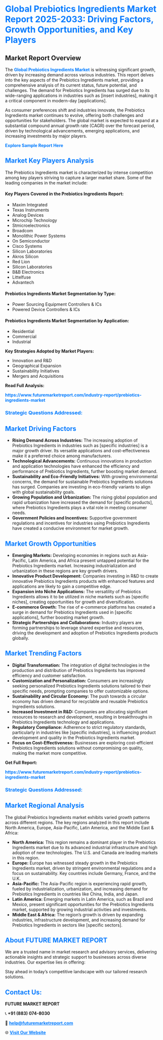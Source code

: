 <h1 style="color: #007BFF;">Global Prebiotics Ingredients Market Report 2025-2033: Driving Factors, Growth Opportunities, and Key Players</h1>

<section id="overview">
<h2>Market Report Overview</h2>
<p>The <a href="https://www.futuremarketreport.com/industry-report/prebiotics-ingredients-market" style="color: #007BFF; text-decoration: none;"><strong>Global Prebiotics Ingredients Market</strong></a> is witnessing significant growth, driven by increasing demand across various industries. This report delves into the key aspects of the Prebiotics Ingredients market, providing a comprehensive analysis of its current status, future potential, and challenges. The demand for Prebiotics Ingredients has surged due to its wide-ranging applications in industries such as [insert industries], making it a critical component in modern-day [applications].</p>
<p>As consumer preferences shift and industries innovate, the Prebiotics Ingredients market continues to evolve, offering both challenges and opportunities for stakeholders. The global market is expected to expand at a substantial compound annual growth rate (CAGR) over the forecast period, driven by technological advancements, emerging applications, and increasing investments by major players.</p>
</section>

<section id="overview">
<p><a href="https://www.futuremarketreport.com/request-sample/reportId=32481" style="color: #007BFF; text-decoration: none;"><strong>Explore Sample Report Here</strong></a></p>
</section>

<section id="key-players">
<h2 style="color: #007BFF;">Market Key Players Analysis</h2>
<p>The Prebiotics Ingredients market is characterized by intense competition among key players striving to capture a larger market share. Some of the leading companies in the market include:</p>
<h4>Key Players Covered in the Prebiotics Ingredients Report:</h4>
<ul><li>Maxim Integrated</li><li>Texas Instruments</li><li>Analog Devices</li><li>Microchip Technology</li><li>Stmicroelectronics</li><li>Broadcom</li><li>Monolithic Power Systems</li><li>On Semiconductor</li><li>Cisco Systems</li><li>Silicon Laboratories</li><li>Akros Silicon</li><li>Red Lion</li><li>Silicon Laboratories</li><li>B&amp;B Electronics</li><li>Littelfuse</li><li>Advantech</li></ul>
<h4>Prebiotics Ingredients Market Segmentation by Type:</h4>
<ul><li>Power Sourcing Equipment Controllers &amp; ICs</li><li>Powered Device Controllers &amp; ICs</li></ul>

<h4>Prebiotics Ingredients Market Segmentation by Application:</h4>
<ul><li>Residential</li><li>Commercial</li><li>Industrial</li></ul>
<p><strong>Key Strategies Adopted by Market Players:</strong></p>
<ul>
<li>Innovation and R&D</li>
<li>Geographical Expansion</li>
<li>Sustainability Initiatives</li>
<li>Mergers and Acquisitions</li>
</ul>
</section>

<section>
<p><strong>Read Full Analysis: </strong></p><a href="https://www.futuremarketreport.com/industry-report/prebiotics-ingredients-market" style="color: #007BFF; text-decoration: none;"><strong>https://www.futuremarketreport.com/industry-report/prebiotics-ingredients-market</strong></a>
<h3 style="color: #007BFF;">Strategic Questions Addressed:</h3>
</section>

<section id="driving-factors">
<h2 style="color: #007BFF;">Market Driving Factors</h2>
<ul>
<li><strong>Rising Demand Across Industries:</strong> The increasing adoption of Prebiotics Ingredients in industries such as [specific industries] is a major growth driver. Its versatile applications and cost-effectiveness make it a preferred choice among manufacturers.</li>
<li><strong>Technological Advancements:</strong> Continuous innovations in production and application technologies have enhanced the efficiency and performance of Prebiotics Ingredients, further boosting market demand.</li>
<li><strong>Sustainability and Eco-Friendly Initiatives:</strong> With growing environmental concerns, the demand for sustainable Prebiotics Ingredients solutions has surged. Companies are investing in eco-friendly variants to align with global sustainability goals.</li>
<li><strong>Growing Population and Urbanization:</strong> The rising global population and rapid urbanization have increased the demand for [specific products], where Prebiotics Ingredients plays a vital role in meeting consumer needs.</li>
<li><strong>Government Policies and Incentives:</strong> Supportive government regulations and incentives for industries using Prebiotics Ingredients have created a conducive environment for market growth.</li>
</ul>
</section>

<section id="growth-opportunities">
<h2 style="color: #007BFF;">Market Growth Opportunities</h2>
<ul>
<li><strong>Emerging Markets:</strong> Developing economies in regions such as Asia-Pacific, Latin America, and Africa present untapped potential for the Prebiotics Ingredients market. Increasing industrialization and urbanization in these regions are key growth drivers.</li>
<li><strong>Innovative Product Development:</strong> Companies investing in R&D to create innovative Prebiotics Ingredients products with enhanced features and applications are likely to gain a competitive edge.</li>
<li><strong>Expansion into Niche Applications:</strong> The versatility of Prebiotics Ingredients allows it to be utilized in niche markets such as [specific niches], creating opportunities for growth and diversification.</li>
<li><strong>E-commerce Growth:</strong> The rise of e-commerce platforms has created a surge in demand for Prebiotics Ingredients used in [specific applications], further boosting market growth.</li>
<li><strong>Strategic Partnerships and Collaborations:</strong> Industry players are forming partnerships to leverage shared expertise and resources, driving the development and adoption of Prebiotics Ingredients products globally.</li>
</ul>
</section>

<section id="trending-factors">
<h2 style="color: #007BFF;">Market Trending Factors</h2>
<ul>
<li><strong>Digital Transformation:</strong> The integration of digital technologies in the production and distribution of Prebiotics Ingredients has improved efficiency and customer satisfaction.</li>
<li><strong>Customization and Personalization:</strong> Consumers are increasingly seeking personalized Prebiotics Ingredients solutions tailored to their specific needs, prompting companies to offer customizable options.</li>
<li><strong>Sustainability and Circular Economy:</strong> The push towards a circular economy has driven demand for recyclable and reusable Prebiotics Ingredients solutions.</li>
<li><strong>Increased Investment in R&D:</strong> Companies are allocating significant resources to research and development, resulting in breakthroughs in Prebiotics Ingredients technology and applications.</li>
<li><strong>Regulatory Compliance:</strong> Adherence to strict regulatory standards, particularly in industries like [specific industries], is influencing product development and quality in the Prebiotics Ingredients market.</li>
<li><strong>Focus on Cost-Effectiveness:</strong> Businesses are exploring cost-efficient Prebiotics Ingredients solutions without compromising on quality, making the market more competitive.</li>
</ul>
</section>

<section>
<p><strong>Get Full Report: </strong></p><a href="https://www.futuremarketreport.com/industry-report/prebiotics-ingredients-market" style="color: #007BFF; text-decoration: none;"><strong>https://www.futuremarketreport.com/industry-report/prebiotics-ingredients-market</strong></a>
<h3 style="color: #007BFF;">Strategic Questions Addressed:</h3>
</section>


<section id="regional-analysis">
<h2 style="color: #007BFF;">Market Regional Analysis</h2>
<p>The global Prebiotics Ingredients market exhibits varied growth patterns across different regions. The key regions analyzed in this report include North America, Europe, Asia-Pacific, Latin America, and the Middle East & Africa:</p>
<ul>
<li><strong>North America:</strong> This region remains a dominant player in the Prebiotics Ingredients market due to its advanced industrial infrastructure and high adoption of new technologies. The U.S. and Canada are leading markets in this region.</li>
<li><strong>Europe:</strong> Europe has witnessed steady growth in the Prebiotics Ingredients market, driven by stringent environmental regulations and a focus on sustainability. Key countries include Germany, France, and the U.K.</li>
<li><strong>Asia-Pacific:</strong> The Asia-Pacific region is experiencing rapid growth, fueled by industrialization, urbanization, and increasing demand for Prebiotics Ingredients in countries like China, India, and Japan.</li>
<li><strong>Latin America:</strong> Emerging markets in Latin America, such as Brazil and Mexico, present significant opportunities for the Prebiotics Ingredients market, supported by growing industrial activities and investments.</li>
<li><strong>Middle East & Africa:</strong> The region’s growth is driven by expanding industries, infrastructure development, and increasing demand for Prebiotics Ingredients in sectors like [specific sectors].</li>
</ul>
</section>

<footer>
<h2 style="color: #007BFF;">About FUTURE MARKET REPORT</h2>
<p>We are a trusted name in market research and advisory services, delivering actionable insights and strategic support to businesses across diverse industries. Our expertise lies in offering:</p>

<p>Stay ahead in today’s competitive landscape with our tailored research solutions.</p>

<h2 style="color: #007BFF;">Contact Us:</h2>
<p><strong>FUTURE MARKET REPORT</strong></p>
<p>📞 <strong>+91 (883) 074-8030</strong></p>
<p>📧 <strong><a href="mailto:help@futuremarketreport.com" style="color: #007BFF;">help@futuremarketreport.com</a></strong></p>
<p>🌐 <strong><a href="https://www.futuremarketreport.com/" style="color: #007BFF;">Visit Our Website</a></strong></p>
</footer>
